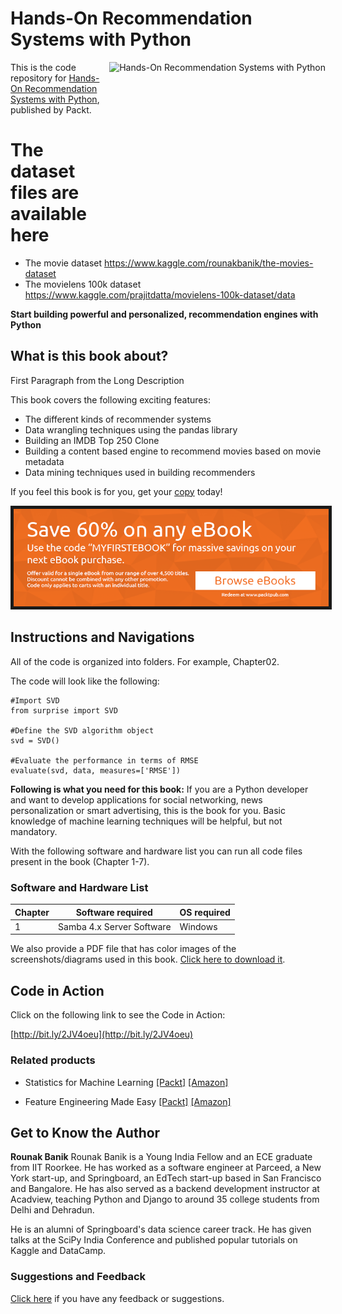 # Hands-On Recommendation Systems with Python

<a href="https://www.packtpub.com/big-data-and-business-intelligence/hands-recommendation-systems-python?utm_source=github&utm_medium=repository&utm_campaign=9781788993753"><img src="https://d255esdrn735hr.cloudfront.net/sites/default/files/imagecache/ppv4_main_book_cover/B10302_cover_New.png" alt="Hands-On Recommendation Systems with Python" height="256px" align="right"></a>

This is the code repository for [Hands-On Recommendation Systems with Python](https://www.packtpub.com/big-data-and-business-intelligence/hands-recommendation-systems-python?utm_source=github&utm_medium=repository&utm_campaign=9781788993753), published by Packt.

# The dataset files are available here
- The movie dataset https://www.kaggle.com/rounakbanik/the-movies-dataset
- The movielens 100k dataset https://www.kaggle.com/prajitdatta/movielens-100k-dataset/data  

**Start building powerful and personalized, recommendation engines with Python**

## What is this book about?
First Paragraph from the Long Description

This book covers the following exciting features:
* The different kinds of recommender systems
* Data wrangling techniques using the pandas library
* Building an IMDB Top 250 Clone
* Building a content based engine to recommend movies based on movie metadata
* Data mining techniques used in building recommenders

If you feel this book is for you, get your [copy](https://www.amazon.com/dp/1788993756) today!

<a href="https://www.packtpub.com/?utm_source=github&utm_medium=banner&utm_campaign=GitHubBanner"><img src="https://raw.githubusercontent.com/PacktPublishing/GitHub/master/GitHub.png" 
alt="https://www.packtpub.com/" border="5" /></a>


## Instructions and Navigations
All of the code is organized into folders. For example, Chapter02.

The code will look like the following:
```
#Import SVD
from surprise import SVD

#Define the SVD algorithm object
svd = SVD()

#Evaluate the performance in terms of RMSE
evaluate(svd, data, measures=['RMSE'])
```

**Following is what you need for this book:**
If you are a Python developer and want to develop applications for social networking, news personalization or smart advertising, this is the book for you. Basic knowledge of machine learning techniques will be helpful, but not mandatory.

With the following software and hardware list you can run all code files present in the book (Chapter 1-7).

### Software and Hardware List

| Chapter  | Software required                   | OS required                        |
| -------- | ------------------------------------| -----------------------------------|
| 1        | Samba 4.x Server Software           | Windows                            |



We also provide a PDF file that has color images of the screenshots/diagrams used in this book. [Click here to download it](https://www.packtpub.com/sites/default/files/downloads/HandsOnRecommendationSystemswithPython_ColorImages.pdf).

## Code in Action

Click on the following link to see the Code in Action:

[http://bit.ly/2JV4oeu](http://bit.ly/2JV4oeu)

### Related products
* Statistics for Machine Learning [[Packt]](https://www.packtpub.com/big-data-and-business-intelligence/statistics-machine-learning?utm_source=github&utm_medium=repository&utm_campaign=9781788295758) [[Amazon]](https://www.amazon.com/dp/1788295757)

* Feature Engineering Made Easy [[Packt]](https://www.packtpub.com/big-data-and-business-intelligence/feature-engineering-made-easy?utm_source=github&utm_medium=repository&utm_campaign=9781787287600) [[Amazon]](https://www.amazon.com/dp/1787287602)

## Get to Know the Author
**Rounak Banik**
Rounak Banik is a Young India Fellow and an ECE graduate from IIT Roorkee. He has worked as a software engineer at Parceed, a New York start-up, and Springboard, an EdTech start-up based in San Francisco and Bangalore. He has also served as a backend development instructor at Acadview, teaching Python and Django to around 35 college students from Delhi and Dehradun.

He is an alumni of Springboard's data science career track. He has given talks at the SciPy India Conference and published popular tutorials on Kaggle and DataCamp.

### Suggestions and Feedback
[Click here](https://docs.google.com/forms/d/e/1FAIpQLSdy7dATC6QmEL81FIUuymZ0Wy9vH1jHkvpY57OiMeKGqib_Ow/viewform) if you have any feedback or suggestions.

